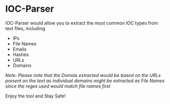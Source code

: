 # IOC-Parser

IOC-Parser would allow you to extract the most common IOC types from text files, including 

* IPs
* File Names
* Emails
* Hashes
* URLs
* Domains 

*Note: Please note that the Domais extracted would be based on the URLs present on the text as individual domains might be extracted as File Names since the regex used would match file names first*

Enjoy the tool and Stay Safe!
